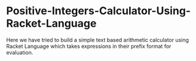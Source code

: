 # Positive-Integers-Calculator-Using-Racket-Language

Here we have tried to build a simple text based arithmetic calculator using Racket Language which takes expressions in their prefix format for evaluation.

